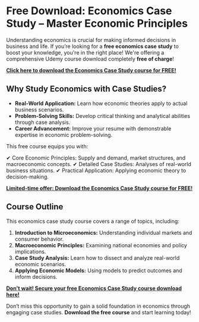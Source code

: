 # Free Download: Economics Case Study – Master Economic Principles

Understanding economics is crucial for making informed decisions in business and life. If you’re looking for a **free economics case study** to boost your knowledge, you're in the right place! We're offering a comprehensive Udemy course download completely **free of charge**!

[**Click here to download the Economics Case Study course for FREE!**](https://udemywork.com/economics-case-study)

## Why Study Economics with Case Studies?

*   **Real-World Application:** Learn how economic theories apply to actual business scenarios.
*   **Problem-Solving Skills:** Develop critical thinking and analytical abilities through case analysis.
*   **Career Advancement:** Improve your resume with demonstrable expertise in economic problem-solving.

This free course equips you with:

✔ Core Economic Principles: Supply and demand, market structures, and macroeconomic concepts.
✔ Detailed Case Studies: Analyses of real-world business situations.
✔ Practical Application: Applying economic theory to decision-making.

[**Limited-time offer: Download the Economics Case Study course for FREE!**](https://udemywork.com/economics-case-study)

## Course Outline

This economics case study course covers a range of topics, including:

1.  **Introduction to Microeconomics:** Understanding individual markets and consumer behavior.
2.  **Macroeconomic Principles:** Examining national economies and policy implications.
3.  **Case Study Analysis:** Learn how to dissect and analyze real-world economic scenarios.
4.  **Applying Economic Models:** Using models to predict outcomes and inform decisions.

[**Don't wait! Secure your free Economics Case Study course download here!**](https://udemywork.com/economics-case-study)

Don’t miss this opportunity to gain a solid foundation in economics through engaging case studies. **Download the free course** and start learning today!
